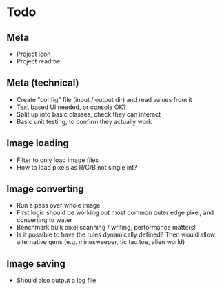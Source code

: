 # Todo

## Meta

* Project icon
* Project readme

## Meta (technical)

* Create "config" file (input / output dir) and read values from it
* Text based UI needed, or console OK?
* Split up into basic classes, check they can interact
* Basic unit testing, to confirm they actually work

## Image loading

* Filter to only load image files
* How to load pixels as R/G/B not single int?

## Image converting

* Run a pass over whole image
* First logic should be working out most common outer edge pixel, and converting to water
* Benchmark bulk pixel scanning / writing, performance matters!
* Is it possible to have the rules dynamically defined? Then would allow alternative gens (e.g. minesweeper, tic tac toe, alien world)

## Image saving

* Should also output a log file